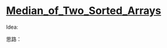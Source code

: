 # [Median_of_Two_Sorted_Arrays](https://leetcode.com/problems/median-of-two-sorted-arrays/)

Idea:  

思路：
